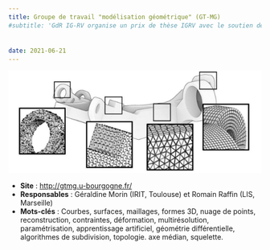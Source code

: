 ```yaml
---
title: Groupe de travail "modélisation géométrique" (GT-MG)
#subtitle: 'GdR IG-RV organise un prix de thèse IGRV avec le soutien des associations AFIG, AFRV et EGFR. L’objectif de ce prix de thèse est de récompenser chaque année une excellente thèse issue de la communauté du GdR IG-RV.'


date: 2021-06-21
---
```


![](logo-gt-mg.png)

* **Site** : http://gtmg.u-bourgogne.fr/
* **Responsables** : Géraldine Morin (IRIT, Toulouse) et Romain Raffin (LIS, Marseille)
* **Mots-clés** : Courbes, surfaces, maillages, formes 3D, nuage de points, reconstruction, contraintes, déformation, multirésolution, paramétrisation, apprentissage artificiel, géométrie différentielle, algorithmes de subdivision, topologie. axe médian, squelette.
